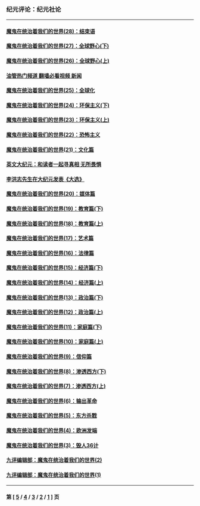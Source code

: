 ### 纪元评论：纪元社论
---
#### [魔鬼在统治着我们的世界(28)：结束语](../../pages/nsc422/n10936246.md?01290330) 
#### [魔鬼在统治着我们的世界(27)：全球野心(下)](../../pages/nsc422/n10928319.md?01290330) 
#### [魔鬼在统治着我们的世界(26)：全球野心(上)](../../pages/nsc422/n10900318.md?01290330) 
#### [油管热门频道 翻墙必看视频 新闻](ok?01290330)
#### [魔鬼在统治着我们的世界(25)：全球化](../../pages/nsc422/n10788205.md?01290330) 
#### [魔鬼在统治着我们的世界(24)：环保主义(下)](../../pages/nsc422/n10695307.md?01290330) 
#### [魔鬼在统治着我们的世界(23)：环保主义(上)](../../pages/nsc422/n10688613.md?01290330) 
#### [魔鬼在统治着我们的世界(22)：恐怖主义](../../pages/nsc422/n10614727.md?01290330) 
#### [魔鬼在统治着我们的世界(21)：文化篇](../../pages/nsc422/n10597706.md?01290330) 
#### [英文大纪元：和读者一起寻真相 无所畏惧](../../pages/nsc422/n12542027.md?01290330) 
#### [李洪志先生在大纪元发表《大选》](../../pages/nsc422/n12534746.md?01290330) 
#### [魔鬼在统治着我们的世界(20)：媒体篇](../../pages/nsc422/n10586579.md?01290330) 
#### [魔鬼在统治着我们的世界(19)：教育篇(下)](../../pages/nsc422/n10564808.md?01290330) 
#### [魔鬼在统治着我们的世界(18)：教育篇(上)](../../pages/nsc422/n10526970.md?01290330) 
#### [魔鬼在统治着我们的世界(17)：艺术篇](../../pages/nsc422/n10499093.md?01290330) 
#### [魔鬼在统治着我们的世界(16)：法律篇](../../pages/nsc422/n10485969.md?01290330) 
#### [魔鬼在统治着我们的世界(15)：经济篇(下)](../../pages/nsc422/n10469975.md?01290330) 
#### [魔鬼在统治着我们的世界(14)：经济篇(上)](../../pages/nsc422/n10457370.md?01290330) 
#### [魔鬼在统治着我们的世界(13)：政治篇(下)](../../pages/nsc422/n10448270.md?01290330) 
#### [魔鬼在统治着我们的世界(12)：政治篇(上)](../../pages/nsc422/n10444576.md?01290330) 
#### [魔鬼在统治着我们的世界(11)：家庭篇(下)](../../pages/nsc422/n10440961.md?01290330) 
#### [魔鬼在统治着我们的世界(10)：家庭篇(上)](../../pages/nsc422/n10435448.md?01290330) 
#### [魔鬼在统治着我们的世界(9)：信仰篇](../../pages/nsc422/n10432159.md?01290330) 
#### [魔鬼在统治着我们的世界(8)：渗透西方(下)](../../pages/nsc422/n10429603.md?01290330) 
#### [魔鬼在统治着我们的世界(7)：渗透西方(上)](../../pages/nsc422/n10426013.md?01290330) 
#### [魔鬼在统治着我们的世界(6)：输出革命](../../pages/nsc422/n10421536.md?01290330) 
#### [魔鬼在统治着我们的世界(5)：东方杀戮](../../pages/nsc422/n10417707.md?01290330) 
#### [魔鬼在统治着我们的世界(4)：欧洲发端](../../pages/nsc422/n10414890.md?01290330) 
#### [魔鬼在统治着我们的世界(3)：毁人36计](../../pages/nsc422/n10411583.md?01290330) 
#### [九评编辑部：魔鬼在统治着我们的世界(2)](../../pages/nsc422/n10410036.md?01290330) 
#### [九评编辑部：魔鬼在统治着我们的世界(1)](../../pages/nsc422/n10406825.md?01290330) 

---
#### 第 [ [5](./5.md?01290330) / [4](./4.md?01290330) / [3](./3.md?01290330) / [2](./2.md?01290330) / [1](./1.md?01290330) ] 页
